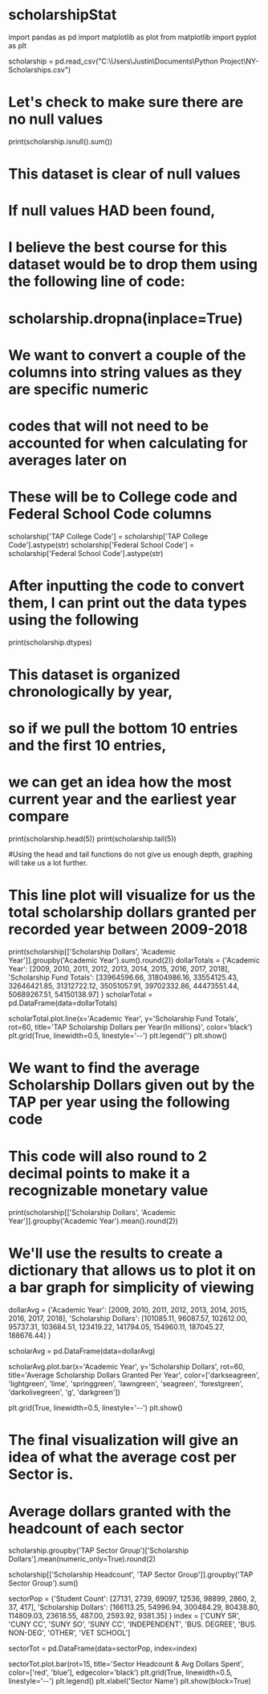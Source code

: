 # scholarshipStat
import pandas as pd
import matplotlib as plot
from matplotlib import pyplot as plt


scholarship = pd.read_csv("C:\\Users\\Justin\\Documents\\Python Project\\NY-Scholarships.csv")

# Let's check to make sure there are no null values

print(scholarship.isnull().sum())

# This dataset is clear of null values
# If null values HAD been found,
# I believe the best course for this dataset would be to drop them using the following line of code:
# scholarship.dropna(inplace=True)

# We want to convert a couple of the columns into string values as they are specific numeric
# codes that will not need to be accounted for when calculating for averages later on
# These will be to College code and Federal School Code columns
scholarship['TAP College Code'] = scholarship['TAP College Code'].astype(str)
scholarship['Federal School Code'] = scholarship['Federal School Code'].astype(str)

# After inputting the code to convert them, I can print out the data types using the following
print(scholarship.dtypes)


# This dataset is organized chronologically by year,
# so if we pull the bottom 10 entries and the first 10 entries,
# we can get an idea how the most current year and the earliest year compare
print(scholarship.head(5))
print(scholarship.tail(5))

#Using the head and tail functions do not give us enough depth, graphing will take us a lot further.

# This line plot will visualize for us the total scholarship dollars granted per recorded year between 2009-2018
print(scholarship[['Scholarship Dollars', 'Academic Year']].groupby('Academic Year').sum().round(2))
dollarTotals = {'Academic Year': [2009, 2010, 2011, 2012, 2013, 2014, 2015, 2016, 2017, 2018],
                'Scholarship Fund Totals': [33964596.66, 31804986.16, 33554125.43, 32646421.85, 31312722.12,
                                            35051057.91, 39702332.86, 44473551.44, 50689267.51, 54150138.97]
                }
scholarTotal = pd.DataFrame(data=dollarTotals)


scholarTotal.plot.line(x='Academic Year', y='Scholarship Fund Totals', rot=60,
                       title='TAP Scholarship Dollars per Year(In millions)', color='black')
plt.grid(True, linewidth=0.5, linestyle='--')
plt.legend('')
plt.show()



# We want to find the average Scholarship Dollars given out by the TAP per year using the following code
# This code will also round to 2 decimal points to make it a recognizable monetary value
print(scholarship[['Scholarship Dollars', 'Academic Year']].groupby('Academic Year').mean().round(2))
# We'll use the results to create a dictionary that allows us to plot it on a bar graph for simplicity of viewing
dollarAvg = {'Academic Year': [2009, 2010, 2011, 2012, 2013, 2014, 2015, 2016, 2017, 2018],
             'Scholarship Dollars': [101085.11, 96087.57, 102612.00, 95737.31, 103684.51, 123419.22, 141794.05,
                                     154960.11, 187045.27, 188676.44]
             }

scholarAvg = pd.DataFrame(data=dollarAvg)

scholarAvg.plot.bar(x='Academic Year', y='Scholarship Dollars', rot=60,
                    title='Average Scholarship Dollars Granted Per Year',
                    color=['darkseagreen', 'lightgreen', 'lime', 'springgreen', 'lawngreen', 'seagreen',
                            'forestgreen', 'darkolivegreen', 'g', 'darkgreen'])

plt.grid(True, linewidth=0.5, linestyle='--')
plt.show()

# The final visualization will give an idea of what the average cost per Sector is.
# Average dollars granted with the headcount of each sector

scholarship.groupby('TAP Sector Group')['Scholarship Dollars'].mean(numeric_only=True).round(2)

scholarship[['Scholarship Headcount', 'TAP Sector Group']].groupby('TAP Sector Group').sum()


sectorPop = {'Student Count': [27131, 2739, 69097, 12536, 98899, 2860, 2, 37, 417],
             'Scholarship Dollars': [166113.25, 54996.94, 300484.29, 80438.80, 114809.03, 23618.55,  487.00, 2593.92, 9381.35]
             }
index = ['CUNY SR', 'CUNY CC', 'SUNY SO', 'SUNY CC', 'INDEPENDENT', 'BUS. DEGREE', 'BUS. NON-DEG', 'OTHER', 'VET SCHOOL']

sectorTot = pd.DataFrame(data=sectorPop, index=index)


sectorTot.plot.bar(rot=15, title='Sector Headcount & Avg Dollars Spent', color=['red', 'blue'],
                   edgecolor='black')
plt.grid(True, linewidth=0.5, linestyle='--')
plt.legend()
plt.xlabel('Sector Name')
plt.show(block=True)
